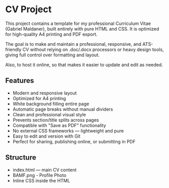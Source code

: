 
CV Project
===========================

This project contains a template for my professional Curriculum Vitae (Gabriel Maldaner), 
built entirely with pure HTML and CSS. 
It is optimized for high-quality A4 printing and PDF export.

The goal is to make and maintain a professional, responsive, and ATS-friendly CV without relying 
on .doc/.docx processors or heavy design tools, giving full control over formatting and layout.

Also, to host it online, so that makes it easier to update and edit as needed.

Features
--------

- Modern and responsive layout
- Optimized for A4 printing
- White background filling entire page
- Automatic page breaks without manual dividers
- Clean and professional visual style
- Prevents section/title splits across pages
- Compatible with "Save as PDF" functionality
- No external CSS frameworks — lightweight and pure
- Easy to edit and version with Git
- Perfect for sharing, publishing online, or submitting in PDF

Structure
---------

- index.html — main CV content
- BAMF.png - Profile Photo
- Inline CSS inside the HTML <style> tag

Technologies
------------

- HTML5
- CSS3
- Git (for version control)
- Browser Print-to-PDF tools

How to View
-----------

1. Open "index.html" in any modern web browser
2. To export to PDF:
   - Press Ctrl+P (or Cmd+P on Mac).
   - Select "Save as PDF".
   - Set paper size to A4.
   - Set margins to "None".
   - Enable background graphics (to allow the style on tags).
   - Save and enjoy

Project Highlights
------------------

- Proper margins and padding on all pages.
- Professional presentation.
- No unexpected breaks between pages.
- Easy to update as needed.

Future Improvements
-------------------

- Add an optional one-click PDF export script.
- Create different styled versions.
- Create a fully dynamic HTML version with scripts.

Licensing
---------

This project is for personal use by Gabriel Maldaner.
You are free to study and adapt it for your own CV projects if desired.
Public use requires proper attribution.

Special Thanks
--------------

- The CS50 team and staff at Harvard/edX for allowing me to study these topics
and transition my career to IT.

Final Thoughts
--------------

Building a CV in pure HTML/CSS is a great way to hone your coding skills, practice best programming techniques
and gain hands-on experience with web technologies
